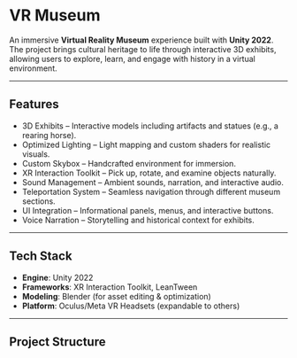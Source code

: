 # VR Museum

An immersive **Virtual Reality Museum** experience built with **Unity 2022**.  
The project brings cultural heritage to life through interactive 3D exhibits, allowing users to explore, learn, and engage with history in a virtual environment.  

---

## Features

- 3D Exhibits – Interactive models including artifacts and statues (e.g., a rearing horse).  
- Optimized Lighting – Light mapping and custom shaders for realistic visuals.  
- Custom Skybox – Handcrafted environment for immersion.  
- XR Interaction Toolkit – Pick up, rotate, and examine objects naturally.  
- Sound Management – Ambient sounds, narration, and interactive audio.  
- Teleportation System – Seamless navigation through different museum sections.  
- UI Integration – Informational panels, menus, and interactive buttons.  
- Voice Narration – Storytelling and historical context for exhibits.  

---

## Tech Stack

- **Engine**: Unity 2022  
- **Frameworks**: XR Interaction Toolkit, LeanTween  
- **Modeling**: Blender (for asset editing & optimization)  
- **Platform**: Oculus/Meta VR Headsets (expandable to others)  

---

## Project Structure

